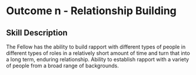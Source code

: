 # Outcome n - Relationship Building


## Skill Description

The Fellow has the ability to build rapport with different types of people in different types of roles in a relatively short amount of time and turn that into a long term, enduring relationship.  Ability to establish rapport with a variety of people from a broad range of backgrounds.

